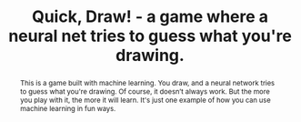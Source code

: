 ---
title: Quick, Draw! - a game where a neural net tries to guess what you're drawing.
abstract: This is a game built with machine learning. You draw, and a neural network tries to guess what you're drawing. Of course, it doesn’t always work. But the more you play with it, the more it will learn. It's just one example of how you can use machine learning in fun ways.
sourceUrl: https://experiments.withgoogle.com/quick-draw
type: article

provider:
  name: Experiments with Google
  id: expwithgoogle

topics:
  - AI
  - Machine Learning
  - Computer Vision
  - Google AI

images:
  - url: https://lh3.googleusercontent.com/jBODr1sbIoPGzIMBTDXyBnrx-eru4AnMRMCqqTPPKvKrPCGIXf_7SRBJoAj8WzPqq0BULP8HHuP5ph4ki7QqU3YYl4ZQjNU5Zg=s600
    width: 460
    height: 460
    title: "Quick, Draw! - a game where a neural net tries to guess what you're drawing."
---